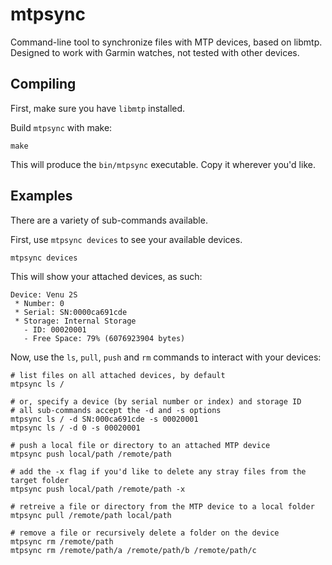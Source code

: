 # mtpsync

Command-line tool to synchronize files with MTP devices, based on libmtp.
Designed to work with Garmin watches, not tested with other devices.

## Compiling

First, make sure you have `libmtp` installed.

Build `mtpsync` with make:

```shell
make
```

This will produce the `bin/mtpsync` executable. Copy it wherever you'd like.

## Examples

There are a variety of sub-commands available.

First, use `mtpsync devices` to see your available devices.

```shell
mtpsync devices
```

This will show your attached devices, as such:

```
Device: Venu 2S
 * Number: 0
 * Serial: SN:0000ca691cde
 * Storage: Internal Storage
   - ID: 00020001
   - Free Space: 79% (6076923904 bytes)
```

Now, use the `ls`, `pull`, `push` and `rm` commands to interact with your devices:

```shell
# list files on all attached devices, by default
mtpsync ls /

# or, specify a device (by serial number or index) and storage ID
# all sub-commands accept the -d and -s options
mtpsync ls / -d SN:000ca691cde -s 00020001
mtpsync ls / -d 0 -s 00020001

# push a local file or directory to an attached MTP device
mtpsync push local/path /remote/path

# add the -x flag if you'd like to delete any stray files from the target folder
mtpsync push local/path /remote/path -x

# retreive a file or directory from the MTP device to a local folder
mtpsync pull /remote/path local/path

# remove a file or recursively delete a folder on the device
mtpsync rm /remote/path
mtpsync rm /remote/path/a /remote/path/b /remote/path/c
```
